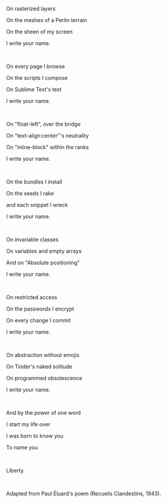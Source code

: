 

On rasterized layers  

On the meshes of a Perlin terrain 

On the sheen of my screen 

I write your name.  

&nbsp;

On every page I browse  

On the scripts I compose

On Sublime Text's text

I write your name.

&nbsp;

 
On "float-left", over the bridge  

On "text-align:center"'s neutrality  

On "inline-block" within the ranks

I write your name.

&nbsp;
 
On the bundles I install  

On the seeds I rake  

and each snippet I wreck  

I write your name.

&nbsp;

On invariable classes 

On variables and empty arrays  

And on "Absolute positioning"  

I write your name.

&nbsp;

On restricted access  

On the passwords I encrypt  

On every change I commit  

I write your name.

&nbsp;
 
On abstraction without emojis  

On Tinder's naked solitude  

On programmed obsolescence  

I write your name.

&nbsp;
 
And by the power of one word  

I start my life over  

I was born to know you  

To name you

&nbsp;
 
Liberty.  

&nbsp;
&nbsp;
&nbsp;
&nbsp;
&nbsp;

Adapted from Paul Éluard's poem (Recueils Clandestins, 1943).
